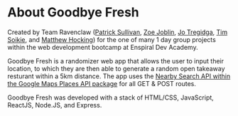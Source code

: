# About Goodbye Fresh

Created by Team Ravenclaw ([Patrick Sullivan](https://github.com/patrick-j-sulley), [Zoe Joblin](https://github.com/zoe-joblin), [Jo Tregidga](https://github.com/jo-tree), [Tim Soikie](https://github.com/tim-soikie), and [Matthew Hocking](https://github.com/Matthew-Hocking)) for the one of many 1 day group projects within the web development bootcamp at Enspiral Dev Academy.

Goodbye Fresh is a randomizer web app that allows the user to input their location, to which they are then able to generate a random open takeaway resturant within a 5km distance. The app uses the [Nearby Search API within the Google Maps Places API package](https://developers.google.com/maps/documentation/places/web-service/search-nearby?hl=en_US) for all GET & POST routes.

Goodbye Fresh was developed with a stack of HTML/CSS, JavaScript, ReactJS, Node.JS, and Express.

